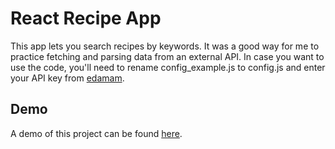 # React Recipe App
This app lets you search recipes by keywords. It was a good way for me to practice fetching and parsing data from an external API.
In case you want to use the code, you'll need to rename config_example.js to config.js and enter your API key from [edamam](https://developer.edamam.com).

## Demo
A demo of this project can be found [here](https://react-recipe-app.neocities.org).